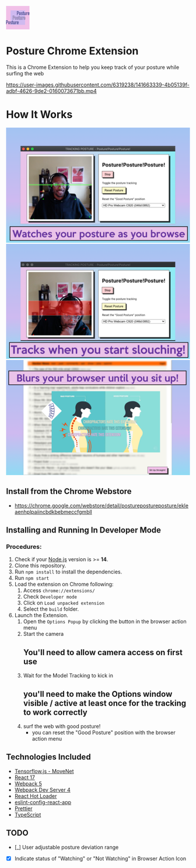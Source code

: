 <img src="src/assets/img/icon-128.png" width="64"/>

# Posture Chrome Extension 

This is a Chrome Extension to help you keep track of your posture while surfing the web



https://user-images.githubusercontent.com/6319238/141663339-4b05139f-adbf-4626-9de2-0160073671bb.mp4

# How It Works
<img src="src/assets/img/chrome-extension-screenshot-1280x800-step-1.png" width="600"/>
<img src="src/assets/img/chrome-extension-screenshot-1280x800-step-2.png" width="600"/>
<img src="src/assets/img/chrome-extension-screenshot-1280x800-step-3.png" width="600"/>

## Install from the Chrome Webstore
- https://chrome.google.com/webstore/detail/posturepostureposture/ekleaenhplpaiincbdkbebmeccfgmbll

## Installing and Running In Developer Mode

### Procedures:

1. Check if your [Node.js](https://nodejs.org/) version is >= **14**.
2. Clone this repository.
3. Run `npm install` to install the dependencies.
4. Run `npm start`
5. Load the extension on Chrome following:
   1. Access `chrome://extensions/`
   2. Check `Developer mode`
   3. Click on `Load unpacked extension`
   4. Select the `build` folder.
8. Launch the Extension.
   1. Open the `Options Popup` by clicking the button in the browser action menu
   2. Start the camera
      ## You'll need to allow camera access on first use
   3. Wait for the Model Tracking to kick in 
      ## you'll need to make the Options window visible / active at least once for the tracking to work correctly
   5. surf the web with good posture!
      - you can reset the "Good Posture" position with the browser action menu


## Technologies Included
- [Tensorflow.js - MoveNet](https://www.tensorflow.org/hub/tutorials/movenet)
- [React 17](https://reactjs.org)
- [Webpack 5](https://webpack.js.org/)
- [Webpack Dev Server 4](https://webpack.js.org/configuration/dev-server/)
- [React Hot Loader](https://github.com/gaearon/react-hot-loader)
- [eslint-config-react-app](https://www.npmjs.com/package/eslint-config-react-app)
- [Prettier](https://prettier.io/)
- [TypeScript](https://www.typescriptlang.org/)

## TODO 
- [_] User adjustable posture deviation range
- [X] Indicate status of "Watching" or "Not Watching" in Browser Action Icon

